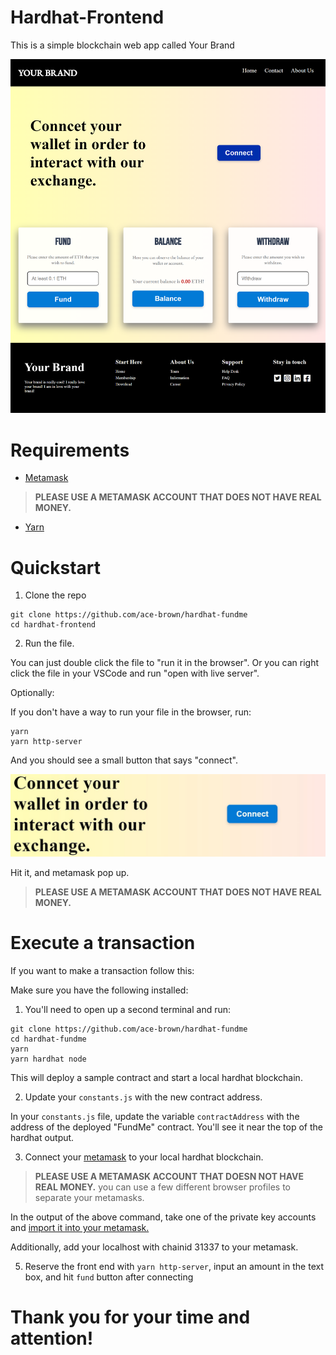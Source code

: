 # Hardhat-Frontend

This is a simple blockchain web app called Your Brand

![front-page-1](./img/hardhat-img.png)

# Requirements

- [Metamask](https://metamask.io/)

> **PLEASE USE A METAMASK ACCOUNT THAT DOES NOT HAVE REAL MONEY.**

- [Yarn](https://classic.yarnpkg.com/lang/en/docs/install/)

# Quickstart

1. Clone the repo

```
git clone https://github.com/ace-brown/hardhat-fundme
cd hardhat-frontend
```

2. Run the file.

You can just double click the file to "run it in the browser". Or you can right click the file in your VSCode and run "open with live server".

Optionally:

If you don't have a way to run your file in the browser, run:

```
yarn
yarn http-server
```

And you should see a small button that says "connect".

![Connect](./img/connectBtn.JPG)

Hit it, and metamask pop up.

> **PLEASE USE A METAMASK ACCOUNT THAT DOES NOT HAVE REAL MONEY.**

# Execute a transaction

If you want to make a transaction follow this:

Make sure you have the following installed:

1. You'll need to open up a second terminal and run:

```
git clone https://github.com/ace-brown/hardhat-fundme
cd hardhat-fundme
yarn
yarn hardhat node
```

This will deploy a sample contract and start a local hardhat blockchain.

2. Update your `constants.js` with the new contract address.

In your `constants.js` file, update the variable `contractAddress` with the address of the deployed "FundMe" contract. You'll see it near the top of the hardhat output.

3. Connect your [metamask](https://metamask.io/) to your local hardhat blockchain.

> **PLEASE USE A METAMASK ACCOUNT THAT DOESN NOT HAVE REAL MONEY.**
> you can use a few different browser profiles to separate your metamasks.

In the output of the above command, take one of the private key accounts and [import it into your metamask.](https://metamask.zendesk.com/hc/en-us/articles/360015489331-How-to-import-an-Account)

Additionally, add your localhost with chainid 31337 to your metamask.

5. Reserve the front end with `yarn http-server`, input an amount in the text box, and hit `fund` button after connecting

# Thank you for your time and attention!
